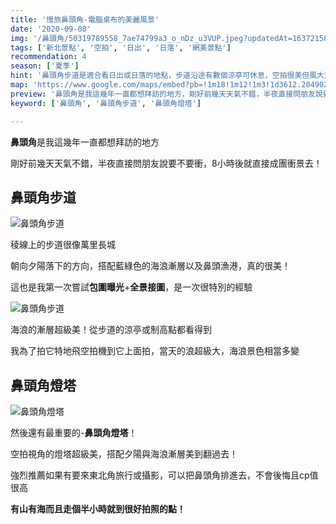```yaml
---
title: '慢旅鼻頭角-電腦桌布的美麗風景'
date: '2020-09-08'
img: '/鼻頭角/50319789558_7ae74799a3_o_nDz_u3VUP.jpeg?updatedAt=1637215858452'
tags: ['新北景點', '空拍', '日出', '日落', '網美景點']
recommendation: 4
season: ['夏季']
hint: '鼻頭角步道是適合看日出或日落的地點，步道沿途有數個涼亭可休息，空拍很美但風大須注意，秋冬因東北季風關係易下雨' 
map: 'https://www.google.com/maps/embed?pb=!1m18!1m12!1m3!1d3612.2049021035423!2d121.92127661600465!3d25.128762583928154!2m3!1f0!2f0!3f0!3m2!1i1024!2i768!4f13.1!3m3!1m2!1s0x345d4395d2f6f86f%3A0x1d2be7b9e292447d!2z6by76aCt6KeS56ic6LC35q2l6YGT!5e0!3m2!1szh-TW!2stw!4v1635072846117!5m2!1szh-TW!2stw'
preview: '鼻頭角是我這幾年一直都想拜訪的地方，剛好前幾天天氣不錯，半夜直接問朋友說要不要衝，8小時後就直接成團衝景去！'
keyword: ['鼻頭角', '鼻頭角步道', '鼻頭角燈塔']

---
```

**鼻頭角**是我這幾年一直都想拜訪的地方

剛好前幾天天氣不錯，半夜直接問朋友說要不要衝，8小時後就直接成團衝景去！

## 鼻頭角步道
![鼻頭角步道](https://ik.imagekit.io/vicharm/鼻頭角/50319289022_9a55220e77_o_hz3fdPWR5.jpeg?updatedAt=1637215848535&tr=h-1024)

稜線上的步道很像萬里長城

朝向夕陽落下的方向，搭配藍綠色的海浪漸層以及鼻頭漁港，真的很美！

這也是我第一次嘗試**包圍曝光**+**全景接圖**，是一次很特別的經驗

![鼻頭角步道](https://ik.imagekit.io/vicharm/鼻頭角/50320638932_d30a439002_o__1__WPb2DHKzI5r.jpeg?updatedAt=1637215863649&tr=h-1024)

海浪的漸層超級美！從步道的涼亭或制高點都看得到

我為了拍它特地飛空拍機到它上面拍，當天的浪超級大，海浪景色相當多變

## 鼻頭角燈塔

![鼻頭角燈塔](https://ik.imagekit.io/vicharm/鼻頭角/50319789558_7ae74799a3_o_nDz_u3VUP.jpeg?updatedAt=1637215858452&tr=h-1024)

然後還有最重要的-**鼻頭角燈塔**！

空拍視角的燈塔超級美，搭配夕陽與海浪漸層美到翻過去！

強烈推薦如果有要來東北角旅行或攝影，可以把鼻頭角排進去，不會後悔且cp值很高

**有山有海而且走個半小時就到很好拍照的點！**

